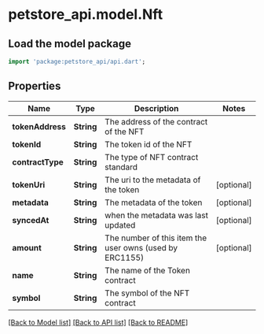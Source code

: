 # petstore_api.model.Nft

## Load the model package
```dart
import 'package:petstore_api/api.dart';
```

## Properties
Name | Type | Description | Notes
------------ | ------------- | ------------- | -------------
**tokenAddress** | **String** | The address of the contract of the NFT | 
**tokenId** | **String** | The token id of the NFT | 
**contractType** | **String** | The type of NFT contract standard | 
**tokenUri** | **String** | The uri to the metadata of the token | [optional] 
**metadata** | **String** | The metadata of the token | [optional] 
**syncedAt** | **String** | when the metadata was last updated | [optional] 
**amount** | **String** | The number of this item the user owns (used by ERC1155) | [optional] 
**name** | **String** | The name of the Token contract | 
**symbol** | **String** | The symbol of the NFT contract | 

[[Back to Model list]](../README.md#documentation-for-models) [[Back to API list]](../README.md#documentation-for-api-endpoints) [[Back to README]](../README.md)


